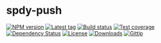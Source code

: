 
# spdy-push

[![NPM version][npm-image]][npm-url]
[![Latest tag][github-tag]][github-url]
[![Build status][travis-image]][travis-url]
[![Test coverage][coveralls-image]][coveralls-url]
[![Dependency Status][david-image]][david-url]
[![License][license-image]][license-url]
[![Downloads][downloads-image]][downloads-url]
[![Gittip][gittip-image]][gittip-url]

[npm-image]: https://img.shields.io/npm/v/spdy-push.svg?style=flat-square
[npm-url]: https://npmjs.org/package/spdy-push
[github-tag]: http://img.shields.io/github/tag/jshttp/spdy-push.svg?style=flat-square
[github-url]: https://github.com/jshttp/spdy-push/tags
[travis-image]: https://img.shields.io/travis/jshttp/spdy-push.svg?style=flat-square
[travis-url]: https://travis-ci.org/jshttp/spdy-push
[coveralls-image]: https://img.shields.io/coveralls/jshttp/spdy-push.svg?style=flat-square
[coveralls-url]: https://coveralls.io/r/jshttp/spdy-push?branch=master
[david-image]: http://img.shields.io/david/jshttp/spdy-push.svg?style=flat-square
[david-url]: https://david-dm.org/jshttp/spdy-push
[license-image]: http://img.shields.io/npm/l/spdy-push.svg?style=flat-square
[license-url]: LICENSE
[downloads-image]: http://img.shields.io/npm/dm/spdy-push.svg?style=flat-square
[downloads-url]: https://npmjs.org/package/spdy-push
[gittip-image]: https://img.shields.io/gittip/jonathanong.svg?style=flat-square
[gittip-url]: https://www.gittip.com/jonathanong/
